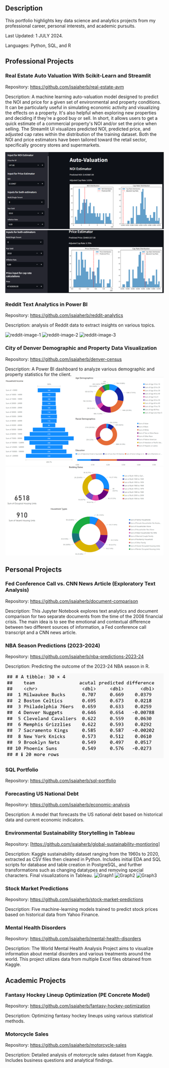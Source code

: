 ## Description
This portfolio highlights key data science and analytics projects from my professional career, personal interests, and academic pursuits.

Last Updated: 1 JULY 2024.

Languages: Python, SQL, and R

## Professional Projects
### Real Estate Auto Valuation With Scikit-Learn and Streamlit
Repository: https://github.com/isaiaherb/real-estate-avm

Description: A machine learning auto-valuation model designed to predict the NOI and price for a given set of environmental and property conditions. It can be particularly useful in simulating economic activity and visualizing the effects on a property. It's also helpful when exploring new properties and deciding if they're a good buy or sell. In short, it allows users to get a quick estimate of a commercial property's NOI and/or set the price when selling. The Streamlit UI visualizes predicted NOI, predicted price, and adjusted cap rates within the distribution of the training dataset. Both the NOI and price estimators have been tailored toward the retail sector, specifically grocery stores and supermarkets.

![avm-image](https://github.com/isaiaherb/real-estate-avm/blob/main/images/Screenshot%202024-06-28%20114805.png?raw=true)
![avm-image-2](https://github.com/isaiaherb/real-estate-avm/blob/main/images/Screenshot%202024-06-28%20114837.png?raw=true)
### Reddit Text Analytics in Power BI
Repository: https://github.com/isaiaherb/reddit-analytics

Description: analysis of Reddit data to extract insights on various topics.

![reddit-image-1](https://github.com/isaiaherb/reddit-analytics/blob/main/images/Screenshot%202024-06-05%20104407.png?raw=true)
![reddit-image-2](https://github.com/isaiaherb/reddit-analytics/blob/main/images/Screenshot%202024-06-05%20105555.png?raw=true)
![reddit-image-3](https://github.com/isaiaherb/reddit-analytics/blob/main/images/Screenshot%202024-06-05%20111833.png?raw=true)
### City of Denver Demographic and Property Data Visualization
Repository: https://github.com/isaiaherb/denver-census

Description: A Power BI dashboard to analyze various demographic and property statistics for the client. 
![census-image-1](https://github.com/isaiaherb/denver-census/blob/main/images/Screenshot%202023-04-26%20183925.png?raw=true)
![census-image-2](https://github.com/isaiaherb/denver-census/blob/main/images/Screenshot%202023-04-26%20183559.png?raw=true)
## Personal Projects
### Fed Conference Call vs. CNN News Article (Exploratory Text Analysis)
Repository: https://github.com/isaiaherb/document-comparison

Description: This Jupyter Notebook explores text analytics and document comparison for two separate documents from the time of the 2008 financial crisis. The main idea is to see the emotional and contextual difference between two different sources of information, a Fed conference call transcript and a CNN news article.

### NBA Season Predictions (2023-2024)
Repository: https://github.com/isaiaherb/nba-predictions-2023-24

Description: Predicting the outcome of the 2023-24 NBA season in R.

![nba-image](https://github.com/isaiaherb/nba-predictions-2023-24/blob/main/images/Screenshot%202024-06-28%20111851.png?raw=true)
### SQL Portfolio 
Repository: https://github.com/isaiaherb/sql-portfolio
### Forecasting US National Debt 
Repository: https://github.com/isaiaherb/economic-analysis

Description: A model that forecasts the US national debt based on historical data and current economic indicators.
### Environmental Sustainability Storytelling in Tableau
Repository: [https://github.com/isaiaherb/global-sustainability-montioring]

Description: Kaggle sustainability dataset ranging from the 1960s to 2020, extracted as CSV files then cleaned in Python. Includes initial EDA and SQL scripts for database and table creation in PostgreSQL, and further transformations such as changing datatypes and removing special characters. Final visualizations in Tableau.
![Graph1](https://github.com/isaiaherb/global-sustainability-tableau/blob/main/images/Screenshot%202024-06-28%20121403.png?raw=true)
![Graph2](https://github.com/isaiaherb/global-sustainability-tableau/blob/main/images/Screenshot%202024-07-01%20232905.png?raw=true)
![Graph3](https://github.com/isaiaherb/global-sustainability-tableau/blob/main/images/Screenshot%202024-07-01%20230651.png?raw=true)

### Stock Market Predictions
Repository: https://github.com/isaiaherb/stock-market-predictions

Description: Five machine-learning models trained to predict stock prices based on historical data from Yahoo Finance.
### Mental Health Disorders
Repository: https://github.com/isaiaherb/mental-health-disorders

Description: The World Mental Health Analysis Project aims to visualize information about mental disorders and various treatments around the world. This project utilizes data from multiple Excel files obtained from Kaggle.
## Academic Projects
### Fantasy Hockey Lineup Optimization (PE Concrete Model)
Repository: https://github.com/isaiaherb/fantasy-hockey-optimization

Description: Optimizing fantasy hockey lineups using various statistical methods.
### Motorcycle Sales
Repository: https://github.com/isaiaherb/motorcycle-sales

Description: Detailed analysis of motorcycle sales dataset from Kaggle. Includes business questions and analytical findings.
